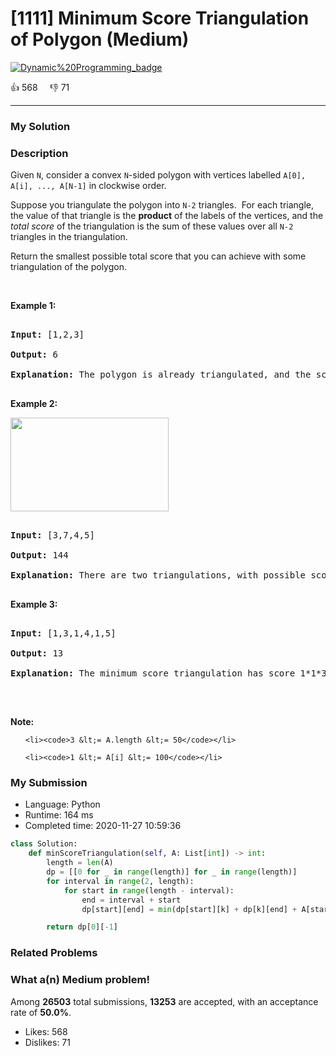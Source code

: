 # [1111] Minimum Score Triangulation of Polygon (Medium)

[![Dynamic%20Programming_badge](https://img.shields.io/badge/topic-Dynamic%20Programming-green.svg)](https://leetcode.com/problems/minimum-score-triangulation-of-polygon/) 

:+1: 568 &nbsp; &nbsp; :thumbsdown: 71

---

### My Solution


### Description
<p>Given <code>N</code>, consider a convex <code>N</code>-sided polygon with vertices labelled <code>A[0], A[i], ..., A[N-1]</code>&nbsp;in clockwise order.</p>

<p>Suppose you triangulate the polygon into <code>N-2</code> triangles.&nbsp; For each triangle, the value of that triangle is the <strong>product</strong>&nbsp;of the labels of the vertices, and the <em>total score</em> of the triangulation is the sum of these values over all <code>N-2</code> triangles in the triangulation.</p>

<p>Return the smallest possible total score that you can achieve with some triangulation of the polygon.</p>

<p>&nbsp;</p>

<ol>
</ol>

<div>
<p><strong>Example 1:</strong></p>

<pre>
<strong>Input: </strong><span id="example-input-1-1">[1,2,3]</span>
<strong>Output: </strong><span id="example-output-1">6</span>
<strong>Explanation: </strong>The polygon is already triangulated, and the score of the only triangle is 6.
</pre>

<div>
<p><strong>Example 2:</strong></p>

<p><img alt="" src="https://assets.leetcode.com/uploads/2019/05/01/minimum-score-triangulation-of-polygon-1.png" style="width: 253px; height: 150px;" /></p>

<pre>
<strong>Input: </strong><span id="example-input-2-1">[3,7,4,5]</span>
<strong>Output: </strong><span id="example-output-2">144</span>
<strong>Explanation: </strong>There are two triangulations, with possible scores: 3*7*5 + 4*5*7 = 245, or 3*4*5 + 3*4*7 = 144.  The minimum score is 144.
</pre>

<div>
<p><strong>Example 3:</strong></p>

<pre>
<strong>Input: </strong><span id="example-input-3-1">[1,3,1,4,1,5]</span>
<strong>Output: </strong><span id="example-output-3">13</span>
<strong>Explanation: </strong>The minimum score triangulation has score 1*1*3 + 1*1*4 + 1*1*5 + 1*1*1 = 13.
</pre>

<p>&nbsp;</p>

<p><strong>Note:</strong></p>

<ol>
	<li><code>3 &lt;= A.length &lt;= 50</code></li>
	<li><code>1 &lt;= A[i] &lt;= 100</code></li>
</ol>
</div>
</div>
</div>



### My Submission

- Language: Python
- Runtime: 164 ms
- Completed time: 2020-11-27 10:59:36

```Python
class Solution:
    def minScoreTriangulation(self, A: List[int]) -> int:
        length = len(A)
        dp = [[0 for _ in range(length)] for _ in range(length)]
        for interval in range(2, length):
            for start in range(length - interval):
                end = interval + start
                dp[start][end] = min(dp[start][k] + dp[k][end] + A[start] * A[end] * A[k] for k in range(start + 1, end))

        return dp[0][-1]
```


### Related Problems




### What a(n) Medium problem!
Among **26503** total submissions, **13253** are accepted, with an acceptance rate of **50.0%**. <br>

- Likes: 568
- Dislikes: 71

